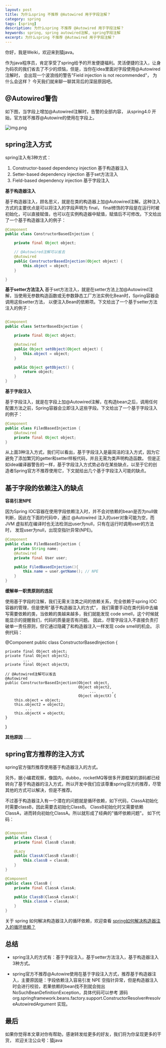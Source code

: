 ```yaml
---
layout: post
title: 为什么spring 不推荐 @Autowired 用于字段注解？
category: spring
tags: [spring]
description: 为什么spring 不推荐 @Autowired 用于字段注解？
keywords: spring, spring autowired注解, spring字段注解
excerpt: 为什么spring 不推荐 @Autowired 用于字段注解？
---
```


你好，我是Weiki，欢迎来到猿java。

作为java程序员，肯定享受了spring给予的开发便捷福利。灵活便捷的注入，让身为码农的我们省去了不少的烦恼，但是，当你在idea里面对字段使用@Autowired注解时，
会出现一个波浪线的警告"Field injection is not recommended"， 为什么会这样？ 今天我们就来聊一聊其背后的深层原因吧。

## @Autowired警告

如下图，当字段上增加@Autowired注解时，告警的全部内容， 从spring4.0 开始，官方就不推荐@Autowire的使用在字段上。

![img.png](https://www.yuanjava.cn/assets/md/spring/spring-warn.png)

## spring注入方式
spring注入有3种方式：
1. Constructor-based dependency injection  基于构造器注入
2. Setter-based dependency injection       基于set方法注入
3. Field-based dependency injection        基于字段注入

**基于构造器注入**

基于构造器注入，顾名思义，就是在类的构造器上加@Autowired注解。这种注入方式的主要优点是可以将注入的字段声明为 final，
final修饰的字段是在运行时被初始化，可以直接赋值，也可以在实例构造器中赋值，赋值后不可修改。下文给出了一个基于构造器注入的例子：
```java
@Component
public class ConstructorBasedInjection {

    private final Object object;

    // @Autowired注解可以省去
    @Autowired
    public ConstructorBasedInjection(Object object) {
        this.object = object;
    }

}
```

**基于setter方法注入**
基于set方法注入，就是在setter方法上加@Autowired注解，当使用无参数构造函数或无参数静态工厂方法实例化Bean时，Spring容器会调用这些setter方法，
以便注入Bean的依赖项。下文给出了一个基于setter方法注入的例子：

```java

@Component
public class SetterBasedInjection {

    private final Object object;

    @Autowired
    public Object setObject(Object object) {
        this.object = object;
    }

    public Object getObject() {
        return object;
    }
}
```

**基于字段注入**

基于字段注入，就是在字段上加@Autowired注解，在构造bean之后，调用任何配置方法之前，Spring容器会立即注入这些字段。下文给出了一个基于字段注入的例子：

```java
@Component
public class FiledBasedInjection {
    @Autowired
    private final Object object;
}
```

从上面3种注入方式，我们可以看出，基于字段注入是最简洁的注入方式，因为它避免了添加繁冗的getter和setter样板代码，并且无需为类声明构造函数。
但是正如idea编译器警告的一样，基于字段注入方式势必存在某些缺点，以至于它的创造者Spring官方不推荐使用它，下文就给出几个基于字段注入可能的缺点。

## 基于字段的依赖注入的缺点

**容易引发NPE**

因为Spring IOC容器在使用字段依赖注入时，并不会对依赖的bean是否为null做判断，因此在下面的代码中，通过 @Autowired 注入的user对象可能为空，而JVM 虚拟机在编译时也无法检测出user为null，只有在运行时调用user的方法时，
发现user为null，出现空指针异常(NPE)。

```java
@Component
public class FiledBasedInjection {
    private String name;
    @Autowired
    private final User user;

    public FiledBasedInjection(){
        this.name = user.getName(); // NPE
    }
}
```

**缓解单一职责原则的违反**

使用基于字段的注解，我们无需关注类之间的依赖关系，完全依赖于spring IOC容器的管理，但是使用"基于构造器注入的方式"，
我们需要手动在类代码中去编写需要依赖的类，当依赖的类越来越多，我们就能发现 code smell，这个时候就能显示的提醒我们，代码的质量是否有问题。
因此，尽管字段注入不直接负责打破单一责任原则，但它通过隐藏了和构造器注入一样发现 code smell的机会。 示例代码：

@Component
public class ConstructorBasedInjection {

    private final Object object;
    private final Object object2;
            ...
    private final Object objectX;

    // @Autowired注解可以省去
    @Autowired
    public ConstructorBasedInjection(Object object,
                                     Object object2,
                                          ...       ,
                                     Object objectX) {
        this.object = object;
        this.object2 = object2;
             ...
        this.objectX = objectX;
    }

}

**其他原因**
......

## spring官方推荐的注入方式

spring官方强烈推荐使用基于构造器注入的方式。

另外，据小编君观察，像国内，dubbo，rocketMQ等很多开源框架的源码都已经转向了基于构造器的注入方式，所以开发中我们应该尊重spring官方的推荐，尽管其他的方式可以解决，但是不推荐。

不过基于构造器注入有一个潜在的问题就是循环依赖，如下代码，ClassA初始化时需要classB，因此需要去初始化ClassB。
ClassB初始化时又需要依赖ClassA，进而转向初始化ClassA。所以就形成了经典的"循坏依赖问题"。 如下代码：
```java

@Component
public class ClassA {
    private final ClassB classB;

    @Lazy
    public ClassA(ClassB classB){
        this.classB = classB;
    }
}

@Component
public class ClassB {
    private final ClassA classA;

    public ClassB(ClassA classA){
        this.classA = classA;
    }
}
```

关于 spring 如何解决构造器注入的循环依赖，欢迎查看 [spring如何解决构造器注入的循环依赖？](https://yuanjava.cn/posts/spring-constructor-circular-dependencies/)

## 总结

- spring注入的方式有：基于字段注入，基于setter方法注入，基于构造器注入 3种方式。

- spring官方不推荐@Autowire使用在基于字段注入方式，推荐基于构造器注入，主要原因是：字段依赖注入容易引发 NPE 空指针异常，但是构造器注入时会进行校验，若果依赖的bean找不到就会抛出 NoSuchBeanDefinitionException，具体代码可以参考
源码 org.springframework.beans.factory.support.ConstructorResolver#resolveAutowiredArgument 实现。

## 最后
如果你觉得本文章对你有帮助，感谢转发给更多的好友，我们将为你呈现更多的干货， 欢迎关注公众号：猿java

